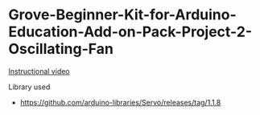 # Grove-Beginner-Kit-for-Arduino-Education-Add-on-Pack-Project-2-Oscillating-Fan

[Instructional video](https://youtu.be/WNHjHO3IzWY)

Library used
- https://github.com/arduino-libraries/Servo/releases/tag/1.1.8
